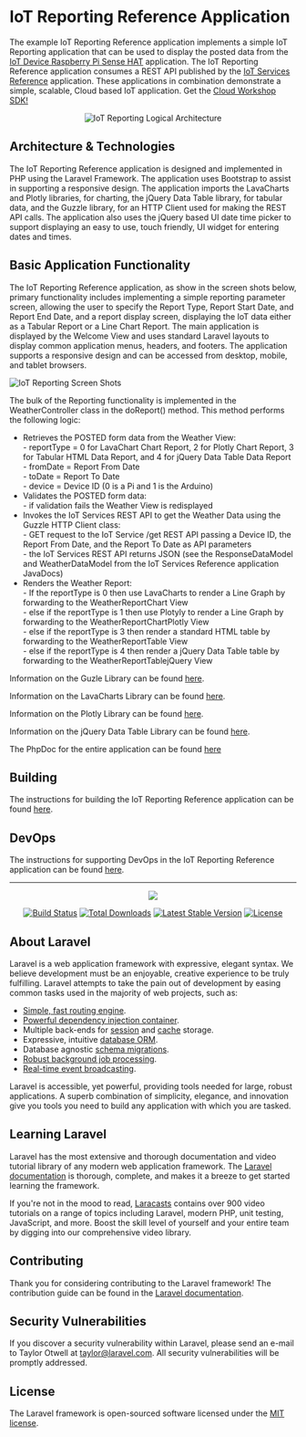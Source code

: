 **IoT Reporting Reference Application**
==================
The example IoT Reporting Reference application implements a simple IoT Reporting application that can be used to display the posted data from the [IoT Device Raspberry Pi Sense HAT](https://github.com/markreha/cloudpi/blob/master/README.md) application. The IoT Reporting Reference application consumes a REST API published by the [IoT Services Reference](https://github.com/markreha/cloudservices/blob/master/README.md) application. These applications in combination  demonstrate a simple, scalable, Cloud based IoT application. Get the [Cloud Workshop SDK!](https://github.com/markreha/cloudworkshop/blob/master/README.md)

<p align="center">
	<img src="https://github.com/markreha/cloudworkshop/raw/master/sdk/docs/architecture/images/iotreporting.png" alt="IoT Reporting Logical Architecture" />
</p>

Architecture & Technologies
--------
 The IoT Reporting Reference application is designed and implemented in PHP using the Laravel Framework. The application uses Bootstrap to assist in supporting a responsive design. The application imports the LavaCharts and Plotly libraries, for charting, the jQuery Data Table library, for tabular data, and the Guzzle library, for an HTTP Client used for making the REST API calls. The application also uses the jQuery based UI date time picker to support displaying an easy to use, touch friendly, UI widget for entering dates and times.
 
Basic Application Functionality
--------
The IoT Reporting Reference application, as show in the screen shots below, primary functionality includes implementing a simple reporting parameter screen, allowing the user to specify the Report Type, Report Start Date, and Report End Date, and a report display screen, displaying the IoT data either as a Tabular Report or a Line Chart Report. The main application is displayed by the Welcome View and uses standard Laravel layouts to display common application menus, headers, and footers. The application supports a responsive design and can be accessed from desktop, mobile, and tablet browsers.

![IoT Reporting Screen Shots](https://github.com/markreha/cloudworkshop/raw/master/sdk/docs/architecture/images/iotreportingss.png)

The bulk of the Reporting functionality is implemented in the WeatherController class in the doReport() method. This method performs the following logic:
<ul>
	 <li>Retrieves the POSTED form data from the Weather View:</li>
	 - reportType = 0 for LavaChart Chart Report, 2 for Plotly Chart Report, 3 for Tabular HTML Data Report, and 4 for jQuery Data Table Data Report<br/>
	 - fromDate = Report From Date<br/>
	 - toDate = Report To Date<br/>
	 - device = Device ID (0 is a Pi and 1 is the Arduino)
	<li>Validates the POSTED form data:</li>
	 - if validation fails the Weather View is redisplayed
	 <li>Invokes the IoT Services REST API to get the Weather Data using the Guzzle HTTP Client class:</li>
	 - GET request to the IoT Service /get REST API passing a Device ID, the Report From Date, and the Report To Date as API parameters<br/>
	 - the IoT Services REST API returns JSON (see the ResponseDataModel and WeatherDataModel from the IoT Services Reference application JavaDocs)
	 <li>Renders the Weather Report:</li>
	 - If the reportType is 0 then use LavaCharts to render a Line Graph by forwarding to the WeatherReportChart View<br/>
	 - else if the reportType is 1 then use Plotyly to render a Line Graph by forwarding to the WeatherReportChartPlotly View<br/>
	 - else if the reportType is 3 then render a standard HTML table by forwarding to the WeatherReportTable View<br/>
	 - else if the reportType is 4 then render a jQuery Data Table table by forwarding to the WeatherReportTablejQuery View
	 </ul>

Information on the Guzle Library can be found [here](http://guzzle.readthedocs.io/en/latest/index.html).

Information on the LavaCharts Library can be found [here](http://lavacharts.com).

Information on the Plotly Library can be found [here](https://plot.ly/javascript/).

Information on the jQuery Data Table Library can be found [here](https://datatables.net).

The PhpDoc for the entire application can be found [here](http://htmlpreview.github.com/?https://github.com/markreha/cloudworkshop/blob/master/sdk/docs/phpdoc/index.html)

Building
--------
The instructions for building the IoT Reporting Reference application can be found [here](https://github.com/markreha/cloudworkshop/blob/master/sdk/docs/development/README.md).

DevOps
--------
The instructions for supporting DevOps in the IoT Reporting Reference application can be found [here](https://github.com/markreha/cloudworkshop/blob/master/sdk/docs/devops/README.md).


----------

<p align="center"><img src="https://laravel.com/assets/img/components/logo-laravel.svg"></p>

<p align="center">
<a href="https://travis-ci.org/laravel/framework"><img src="https://travis-ci.org/laravel/framework.svg" alt="Build Status"></a>
<a href="https://packagist.org/packages/laravel/framework"><img src="https://poser.pugx.org/laravel/framework/d/total.svg" alt="Total Downloads"></a>
<a href="https://packagist.org/packages/laravel/framework"><img src="https://poser.pugx.org/laravel/framework/v/stable.svg" alt="Latest Stable Version"></a>
<a href="https://packagist.org/packages/laravel/framework"><img src="https://poser.pugx.org/laravel/framework/license.svg" alt="License"></a>
</p>

## About Laravel

Laravel is a web application framework with expressive, elegant syntax. We believe development must be an enjoyable, creative experience to be truly fulfilling. Laravel attempts to take the pain out of development by easing common tasks used in the majority of web projects, such as:

- [Simple, fast routing engine](https://laravel.com/docs/routing).
- [Powerful dependency injection container](https://laravel.com/docs/container).
- Multiple back-ends for [session](https://laravel.com/docs/session) and [cache](https://laravel.com/docs/cache) storage.
- Expressive, intuitive [database ORM](https://laravel.com/docs/eloquent).
- Database agnostic [schema migrations](https://laravel.com/docs/migrations).
- [Robust background job processing](https://laravel.com/docs/queues).
- [Real-time event broadcasting](https://laravel.com/docs/broadcasting).

Laravel is accessible, yet powerful, providing tools needed for large, robust applications. A superb combination of simplicity, elegance, and innovation give you tools you need to build any application with which you are tasked.

## Learning Laravel

Laravel has the most extensive and thorough documentation and video tutorial library of any modern web application framework. The [Laravel documentation](https://laravel.com/docs) is thorough, complete, and makes it a breeze to get started learning the framework.

If you're not in the mood to read, [Laracasts](https://laracasts.com) contains over 900 video tutorials on a range of topics including Laravel, modern PHP, unit testing, JavaScript, and more. Boost the skill level of yourself and your entire team by digging into our comprehensive video library.

## Contributing

Thank you for considering contributing to the Laravel framework! The contribution guide can be found in the [Laravel documentation](http://laravel.com/docs/contributions).

## Security Vulnerabilities

If you discover a security vulnerability within Laravel, please send an e-mail to Taylor Otwell at taylor@laravel.com. All security vulnerabilities will be promptly addressed.

## License

The Laravel framework is open-sourced software licensed under the [MIT license](http://opensource.org/licenses/MIT).

